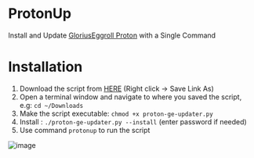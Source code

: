 # ProtonUp
Install and Update [GloriusEggroll Proton](https://github.com/GloriousEggroll/proton-ge-custom) with a Single Command

# Installation
1. Download the script from [HERE](https://github.com/AUNaseef/protonge-updater/raw/main/proton-ge-updater.py) (Right click -> Save Link As)
2. Open a terminal window and navigate to where you saved the script, e.g: `cd ~/Downloads`
3. Make the script executable: `chmod +x proton-ge-updater.py`
4. Install : `./proton-ge-updater.py --install` (enter password if needed)
5. Use command `protonup` to run the script

![image](https://user-images.githubusercontent.com/17310513/113969682-09429c80-9853-11eb-818c-c5879e3df294.png)

